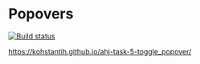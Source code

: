 # Popovers

[![Build status](https://ci.appveyor.com/api/projects/status/niixtn70ovxde1qj?svg=true)](https://ci.appveyor.com/project/Kohstantih/ahj-task-5-toggle-popover)

https://kohstantih.github.io/ahj-task-5-toggle_popover/
